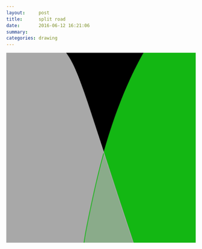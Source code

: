 ```yaml
---
layout:     post
title:      split road
date:       2016-06-12 16:21:06
summary:    
categories: drawing
---
```

![split road](/images/diary/split-road.png "like a penrose diagram")
